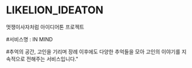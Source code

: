 # LIKELION_IDEATON
 멋쟁이사자처럼 아이디어톤 프로젝트 


#서비스명 : IN MIND

#추억의 공간, 고인을 기리며 장례 이후에도 다양한 추억들을 모아 고인의 이야기를 지속적으로 전해주는 서비스입니다."

